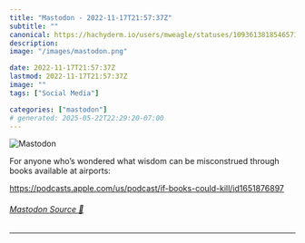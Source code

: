 ```yaml
---
title: "Mastodon - 2022-11-17T21:57:37Z"
subtitle: ""
canonical: https://hachyderm.io/users/mweagle/statuses/109361381854657178
description:
image: "/images/mastodon.png"

date: 2022-11-17T21:57:37Z
lastmod: 2022-11-17T21:57:37Z
image: ""
tags: ["Social Media"]

categories: ["mastodon"]
# generated: 2025-05-22T22:29:20-07:00
---
```

![Mastodon](/images/mastodon.png)

<p>For anyone who’s wondered what wisdom can be misconstrued through books available at airports:</p><p><a href="https://podcasts.apple.com/us/podcast/if-books-could-kill/id1651876897" target="_blank" rel="nofollow noopener noreferrer" translate="no"><span class="invisible">https://</span><span class="ellipsis">podcasts.apple.com/us/podcast/</span><span class="invisible">if-books-could-kill/id1651876897</span></a></p>


###### [Mastodon Source 🐘](https://hachyderm.io/@mweagle/109361381854657178)

___
